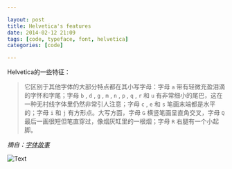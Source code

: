 ```yaml
---

layout: post
title: Helvetica's features
date: 2014-02-12 21:09
tags: [code, typeface, font, helvetica]
categories: [code]

---
```


Helvetica的一些特征：

> 它区别于其他字体的大部分特点都在其小写字母：字母 `a` 带有轻微充盈泪滴的字怀和字尾；字母 `b` , `d` , `g` , `m` , `n` , `p` , `q` , `r` 和 `u` 有非常细小的尾巴，这在一种无村线字体里仍然非常引人注意；字母 `c` , `e` 和 `s` 笔画末端都是水平的；字母 `i` 和 `j` 有方形点。大写方面，字母 `G` 横竖笔画呈直角交叉，字母 `Q` 最后一画很短但笔直穿过，像烟灰缸里的一根烟；字母 `R` 右腿有一个小起脚。

*摘自：[字体故事](http://www.amazon.cn/%E5%AD%97%E4%BD%93%E6%95%85%E4%BA%8B-%E8%A5%BF%E6%96%87%E5%AD%97%E4%BD%93%E7%9A%84%E7%BE%8E%E4%B8%BD%E4%BC%A0%E5%A5%87-%E8%A5%BF%E8%92%99%E2%80%A2%E5%8A%A0%E8%8F%B2%E5%B0%94%E5%BE%B7/dp/B00ARK39MY)*

![Text]({{site.url}}/assets/blog_img/2014-02-12-helvetica-features/I_love_helvetica_by_designalicious.jpg) 